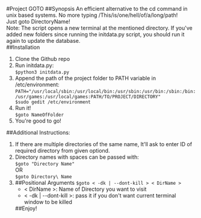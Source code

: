 #Project GOTO
##Synopsis
An efficient alternative to the cd command in unix based systems. No more typing /This/is/one/hell/of/a/long/path!<br>
Just goto DirectoryName!<br>
Note: The script opens a new terminal at the mentioned directory. If you've added new folders since running the initdata.py script, you should run it again to update the database.<br>
##Installation
<ol>
<li>Clone the Github repo<br></li>
<li>Run initdata.py:<br>
<code>$python3 initdata.py</code><br></li>
<li>Append the path of the project folder to PATH variable in /etc/environment:<br>
<code>PATH="/usr/local/sbin:/usr/local/bin:/usr/sbin:/usr/bin:/sbin:/bin:/usr/games:/usr/local/games:PATH/TO/PROJECT/DIRECTORY"</code></li>
<code>$sudo gedit /etc/environment</code><br></li>
<li>Run it!<br>
<code>$goto NameOfFolder</code><br></li>
<li>You're good to go!</li>
</ol>
##Additional Instructions:
<ol>
<li>If there are multiple directories of the same name, It'll ask to enter ID of required directory from given optiond.<br></li>
<li>Directory names with spaces can be passed with:<br>
<code>$goto "Directory Name"</code><br>
OR<br>
<code>$goto Directory\ Name</code><br><li>
##Positional Arguments
<code>$goto < -dk | --dont-kill > < DirName ></code><br>
<ul>
<li>< DirName >: Name of Directory you want to visit</li>
<li>< -dk | --dont-kill >: pass it if you don't want current terminal window to be killed</li>
</ul>
##Enjoy!
